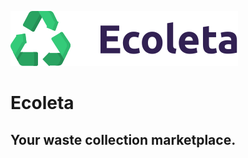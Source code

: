 ![Logomarca](https://github.com/LaranjaQuimica/Nextlevelweek-1/blob/master/public/icones/logo.svg)
# Ecoleta
## Your waste collection marketplace.
